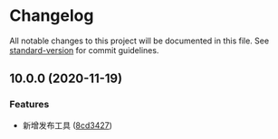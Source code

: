 # Changelog

All notable changes to this project will be documented in this file. See [standard-version](https://github.com/conventional-changelog/standard-version) for commit guidelines.

## 10.0.0 (2020-11-19)


### Features

* 新增发布工具 ([8cd3427](https://github.com/kingzlz/angular/commit/8cd3427a40ab177386798810f59df3ea49823e8f))
